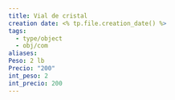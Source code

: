 ```yaml
---
title: Vial de cristal
creation date: <% tp.file.creation_date() %>
tags:
  - type/object
  - obj/com
aliases: 
Peso: 2 lb
Precio: "200"
int_peso: 2
int_precio: 200
---
```


